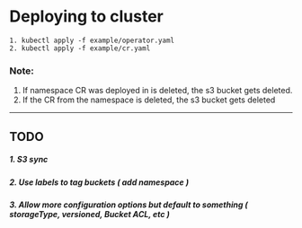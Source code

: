 # Deploying to cluster
  ```
  1. kubectl apply -f example/operator.yaml
  2. kubectl apply -f example/cr.yaml
  ```
  
  ### Note: 
  1. If namespace CR was deployed in is deleted, the s3 bucket gets deleted.
  2. If the CR from the namespace is deleted, the s3 bucket gets deleted
----

## TODO

##### 1. S3 sync
##### 2. Use labels to tag buckets ( add namespace )
##### 3. Allow more configuration options but default to something ( storageType, versioned, Bucket ACL, etc )
